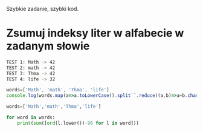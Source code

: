 Szybkie zadanie, szybki kod.
# Zsumuj indeksy liter w alfabecie w zadanym słowie

```bash
TEST 1: Math -> 42
TEST 2: math -> 42
TEST 3: Thma -> 42
TEST 4: life -> 32
```

```js
words=['Math', 'math', 'Thma', 'life']
console.log(words.map(a=>a.toLowerCase().split``.reduce((a,b)=>a+b.charCodeAt()-96,0)))
```

```py
words=['Math','math','Thma','life']

for word in words:
    print(sum([ord(l.lower())-96 for l in word]))
```
